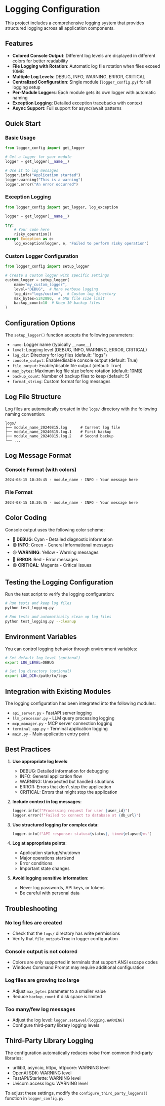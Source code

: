# Logging Configuration

This project includes a comprehensive logging system that provides structured logging across all application components.

## Features

- **Colored Console Output**: Different log levels are displayed in different colors for better readability
- **File Logging with Rotation**: Automatic log file rotation when files exceed 10MB
- **Multiple Log Levels**: DEBUG, INFO, WARNING, ERROR, CRITICAL
- **Centralized Configuration**: Single module (`logger_config.py`) for all logging setup
- **Per-Module Loggers**: Each module gets its own logger with automatic naming
- **Exception Logging**: Detailed exception tracebacks with context
- **Async Support**: Full support for async/await patterns

## Quick Start

### Basic Usage

```python
from logger_config import get_logger

# Get a logger for your module
logger = get_logger(__name__)

# Use it to log messages
logger.info("Application started")
logger.warning("This is a warning")
logger.error("An error occurred")
```

### Exception Logging

```python
from logger_config import get_logger, log_exception

logger = get_logger(__name__)

try:
    # Your code here
    risky_operation()
except Exception as e:
    log_exception(logger, e, "Failed to perform risky operation")
```

### Custom Logger Configuration

```python
from logger_config import setup_logger

# Create a custom logger with specific settings
custom_logger = setup_logger(
    name="my_custom_logger",
    level="DEBUG",  # More verbose logging
    log_dir="logs/custom",  # Custom log directory
    max_bytes=5242880,  # 5MB file size limit
    backup_count=10  # Keep 10 backup files
)
```

## Configuration Options

The `setup_logger()` function accepts the following parameters:

- `name`: Logger name (typically `__name__`)
- `level`: Logging level (DEBUG, INFO, WARNING, ERROR, CRITICAL)
- `log_dir`: Directory for log files (default: "logs")
- `console_output`: Enable/disable console output (default: True)
- `file_output`: Enable/disable file output (default: True)
- `max_bytes`: Maximum log file size before rotation (default: 10MB)
- `backup_count`: Number of backup files to keep (default: 5)
- `format_string`: Custom format for log messages

## Log File Structure

Log files are automatically created in the `logs/` directory with the following naming convention:

```
logs/
├── module_name_20240815.log      # Current log file
├── module_name_20240815.log.1    # First backup
├── module_name_20240815.log.2    # Second backup
└── ...
```

## Log Message Format

### Console Format (with colors)
```
2024-08-15 10:30:45 - module_name - INFO - Your message here
```

### File Format
```
2024-08-15 10:30:45 - module_name - INFO - Your message here
```

## Color Coding

Console output uses the following color scheme:

- 🔵 **DEBUG**: Cyan - Detailed diagnostic information
- 🟢 **INFO**: Green - General informational messages
- 🟡 **WARNING**: Yellow - Warning messages
- 🔴 **ERROR**: Red - Error messages
- 🟣 **CRITICAL**: Magenta - Critical issues

## Testing the Logging Configuration

Run the test script to verify the logging configuration:

```bash
# Run tests and keep log files
python test_logging.py

# Run tests and automatically clean up log files
python test_logging.py --cleanup
```

## Environment Variables

You can control logging behavior through environment variables:

```bash
# Set default log level (optional)
export LOG_LEVEL=DEBUG

# Set log directory (optional)
export LOG_DIR=/path/to/logs
```

## Integration with Existing Modules

The logging configuration has been integrated into the following modules:

- `api_server.py` - FastAPI server logging
- `llm_processor.py` - LLM query processing logging
- `mcp_manager.py` - MCP server connection logging
- `terminal_app.py` - Terminal application logging
- `main.py` - Main application entry point

## Best Practices

1. **Use appropriate log levels**:
   - DEBUG: Detailed information for debugging
   - INFO: General application flow
   - WARNING: Unexpected but handled situations
   - ERROR: Errors that don't stop the application
   - CRITICAL: Errors that might stop the application

2. **Include context in log messages**:
   ```python
   logger.info(f"Processing request for user {user_id}")
   logger.error(f"Failed to connect to database at {db_url}")
   ```

3. **Use structured logging for complex data**:
   ```python
   logger.info(f"API response: status={status}, time={elapsed}ms")
   ```

4. **Log at appropriate points**:
   - Application startup/shutdown
   - Major operations start/end
   - Error conditions
   - Important state changes

5. **Avoid logging sensitive information**:
   - Never log passwords, API keys, or tokens
   - Be careful with personal data

## Troubleshooting

### No log files are created
- Check that the `logs/` directory has write permissions
- Verify that `file_output=True` in logger configuration

### Console output is not colored
- Colors are only supported in terminals that support ANSI escape codes
- Windows Command Prompt may require additional configuration

### Log files are growing too large
- Adjust `max_bytes` parameter to a smaller value
- Reduce `backup_count` if disk space is limited

### Too many/few log messages
- Adjust the log level: `logger.setLevel(logging.WARNING)`
- Configure third-party library logging levels

## Third-Party Library Logging

The configuration automatically reduces noise from common third-party libraries:

- urllib3, asyncio, httpx, httpcore: WARNING level
- OpenAI SDK: WARNING level
- FastAPI/Starlette: WARNING level
- Uvicorn access logs: WARNING level

To adjust these settings, modify the `configure_third_party_loggers()` function in `logger_config.py`.